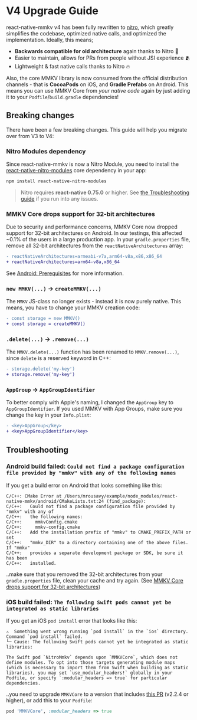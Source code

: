 # V4 Upgrade Guide

react-native-mmkv v4 has been fully rewritten to [nitro](https://nitro.margelo.com), which greatly simplifies the codebase, optimized native calls, and optimized the implementation.
Ideally, this means;

- **Backwards compatible for old architecture** again thanks to Nitro 🥳
- Easier to maintain, allows for PRs from people without JSI experience 🫂
- Lightweight & fast native calls thanks to Nitro 🔥

Also, the core MMKV library is now consumed from the official distribution channels - that is **CocoaPods** on iOS, and **Gradle Prefabs** on Android.
This means you can use MMKV Core from _your native code_ again by just adding it to your `Podfile`/`build.gradle` dependencies!

## Breaking changes

There have been a few breaking changes. This guide will help you migrate over from V3 to V4:

### Nitro Modules dependency

Since react-native-mmkv is now a Nitro Module, you need to install the [react-native-nitro-modules](https://github.com/mrousavy/nitro) core dependency in your app:

```sh
npm install react-native-nitro-modules
```

> Nitro requires **react-native 0.75.0** or higher. See [the Troubleshooting guide](https://nitro.margelo.com/docs/troubleshooting) if you run into any issues.

### MMKV Core drops support for 32-bit architectures

Due to security and performance concerns, MMKV Core now dropped support for 32-bit architectures on Android. In our testings, this affected ~0.1% of the users in a large production app.
In your `gradle.properties` file, remove all 32-bit architectures from the `reactNativeArchitectures` array:
```diff
- reactNativeArchitectures=armeabi-v7a,arm64-v8a,x86,x86_64
+ reactNativeArchitectures=arm64-v8a,x86_64
```

See [Android: Prerequisites](https://github.com/Tencent/MMKV/wiki/android_setup#prerequisites) for more information.

### `new MMKV(...)` -> `createMMKV(...)`

The `MMKV` JS-class no longer exists - instead it is now purely native. This means, you have to change your MMKV creation code:

```diff
- const storage = new MMKV()
+ const storage = createMMKV()
```

### `.delete(...)` -> `.remove(...)`

The `MMKV.delete(...)` function has been renamed to `MMKV.remove(...)`, since `delete` is a reserved keyword in C++:

```diff
- storage.delete('my-key')
+ storage.remove('my-key')
```

### `AppGroup` -> `AppGroupIdentifier`

To better comply with Apple's naming, I changed the `AppGroup` key to `AppGroupIdentifier`. If you used MMKV with App Groups, make sure you change the key in your `Info.plist`:

```diff
- <key>AppGroup</key>
+ <key>AppGroupIdentifier</key>
```


## Troubleshooting

### Android build failed: `Could not find a package configuration file provided by "mmkv" with any of the following names`

If you get a build error on Android that looks something like this:

```
C/C++: CMake Error at /Users/mrousavy/example/node_modules/react-native-mmkv/android/CMakeLists.txt:24 (find_package):
C/C++:   Could not find a package configuration file provided by "mmkv" with any of
C/C++:   the following names:
C/C++:     mmkvConfig.cmake
C/C++:     mmkv-config.cmake
C/C++:   Add the installation prefix of "mmkv" to CMAKE_PREFIX_PATH or set
C/C++:   "mmkv_DIR" to a directory containing one of the above files.  If "mmkv"
C/C++:   provides a separate development package or SDK, be sure it has been
C/C++:   installed.
```

..make sure that you removed the 32-bit architectures from your `gradle.properties` file, clean your cache and try again. (See [MMKV Core drops support for 32-bit architectures](#mmkv-core-drops-support-for-32-bit-architectures))

### iOS build failed: `The following Swift pods cannot yet be integrated as static libraries`

If you get an iOS `pod install` error that looks like this:

```
⚠️  Something went wrong running `pod install` in the `ios` directory.
Command `pod install` failed.
└─ Cause: The following Swift pods cannot yet be integrated as static libraries:

The Swift pod `NitroMmkv` depends upon `MMKVCore`, which does not define modules. To opt into those targets generating module maps (which is necessary to import them from Swift when building as static libraries), you may set `use_modular_headers!` globally in your Podfile, or specify `:modular_headers => true` for particular dependencies.
```

..you need to upgrade `MMKVCore` to a version that includes [this PR](https://github.com/Tencent/MMKV/pull/1579) (v2.2.4 or higher), or add this to your `Podfile`:

```rb
pod 'MMKVCore', :modular_headers => true
```
